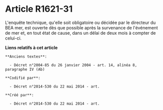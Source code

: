 # Article R1621-31

L'enquête technique, qu'elle soit obligatoire ou décidée par le directeur du BEA mer, est ouverte dès que possible après la
survenance de l'événement de mer et, en tout état de cause, dans un délai de deux mois à compter de celui-ci.

**Liens relatifs à cet article**

	**Anciens textes**:

	  - Décret n°2004-85 du 26 janvier 2004 - art. 14, alinéa 8, paragraphe IV (Ab)

	**Codifié par**:

	  - Décret n°2014-530 du 22 mai 2014 - art.

	**Créé par**:

	  - Décret n°2014-530 du 22 mai 2014 - art.
